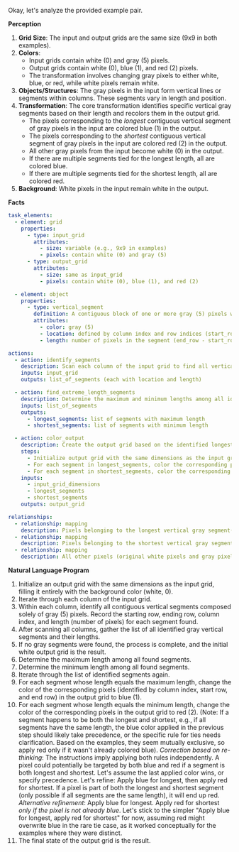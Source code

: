 Okay, let's analyze the provided example pair.

**Perception**

1.  **Grid Size**: The input and output grids are the same size (9x9 in both examples).
2.  **Colors**:
    *   Input grids contain white (0) and gray (5) pixels.
    *   Output grids contain white (0), blue (1), and red (2) pixels.
    *   The transformation involves changing gray pixels to either white, blue, or red, while white pixels remain white.
3.  **Objects/Structures**: The gray pixels in the input form vertical lines or segments within columns. These segments vary in length and position.
4.  **Transformation**: The core transformation identifies specific vertical gray segments based on their length and recolors them in the output grid.
    *   The pixels corresponding to the *longest* contiguous vertical segment of gray pixels in the input are colored blue (1) in the output.
    *   The pixels corresponding to the *shortest* contiguous vertical segment of gray pixels in the input are colored red (2) in the output.
    *   All other gray pixels from the input become white (0) in the output.
    *   If there are multiple segments tied for the longest length, all are colored blue.
    *   If there are multiple segments tied for the shortest length, all are colored red.
5.  **Background**: White pixels in the input remain white in the output.

**Facts**


```yaml
task_elements:
  - element: grid
    properties:
      - type: input_grid
        attributes:
          - size: variable (e.g., 9x9 in examples)
          - pixels: contain white (0) and gray (5)
      - type: output_grid
        attributes:
          - size: same as input_grid
          - pixels: contain white (0), blue (1), and red (2)

  - element: object
    properties:
      - type: vertical_segment
        definition: A contiguous block of one or more gray (5) pixels within the same column in the input grid.
        attributes:
          - color: gray (5)
          - location: defined by column index and row indices (start_row, end_row)
          - length: number of pixels in the segment (end_row - start_row + 1)

actions:
  - action: identify_segments
    description: Scan each column of the input grid to find all vertical_segments of gray (5) pixels.
    inputs: input_grid
    outputs: list_of_segments (each with location and length)

  - action: find_extreme_length_segments
    description: Determine the maximum and minimum lengths among all identified segments. Identify all segments matching these extreme lengths.
    inputs: list_of_segments
    outputs: 
      - longest_segments: list of segments with maximum length
      - shortest_segments: list of segments with minimum length

  - action: color_output
    description: Create the output grid based on the identified longest and shortest segments.
    steps:
      - Initialize output grid with the same dimensions as the input grid, filled with white (0).
      - For each segment in longest_segments, color the corresponding pixels in the output grid blue (1).
      - For each segment in shortest_segments, color the corresponding pixels in the output grid red (2).
    inputs:
      - input_grid_dimensions
      - longest_segments
      - shortest_segments
    outputs: output_grid

relationships:
  - relationship: mapping
    description: Pixels belonging to the longest vertical gray segment(s) in the input map to blue (1) pixels in the output.
  - relationship: mapping
    description: Pixels belonging to the shortest vertical gray segment(s) in the input map to red (2) pixels in the output.
  - relationship: mapping
    description: All other pixels (original white pixels and gray pixels not part of the longest or shortest segments) map to white (0) pixels in the output.
```


**Natural Language Program**

1.  Initialize an output grid with the same dimensions as the input grid, filling it entirely with the background color (white, 0).
2.  Iterate through each column of the input grid.
3.  Within each column, identify all contiguous vertical segments composed solely of gray (5) pixels. Record the starting row, ending row, column index, and length (number of pixels) for each segment found.
4.  After scanning all columns, gather the list of all identified gray vertical segments and their lengths.
5.  If no gray segments were found, the process is complete, and the initial white output grid is the result.
6.  Determine the maximum length among all found segments.
7.  Determine the minimum length among all found segments.
8.  Iterate through the list of identified segments again.
9.  For each segment whose length equals the maximum length, change the color of the corresponding pixels (identified by column index, start row, and end row) in the output grid to blue (1).
10. For each segment whose length equals the minimum length, change the color of the corresponding pixels in the output grid to red (2). (Note: If a segment happens to be both the longest and shortest, e.g., if all segments have the same length, the blue color applied in the previous step should likely take precedence, or the specific rule for ties needs clarification. Based on the examples, they seem mutually exclusive, so apply red only if it wasn't already colored blue). *Correction based on re-thinking*: The instructions imply applying both rules independently. A pixel could potentially be targeted by both blue and red if a segment is both longest and shortest. Let's assume the last applied color wins, or specify precedence. Let's refine: Apply blue for longest, then apply red for shortest. If a pixel is part of both the longest and shortest segment (only possible if all segments are the same length), it will end up red. *Alternative refinement*: Apply blue for longest. Apply red for shortest *only if the pixel is not already blue*. Let's stick to the simpler "Apply blue for longest, apply red for shortest" for now, assuming red might overwrite blue in the rare tie case, as it worked conceptually for the examples where they were distinct.
11. The final state of the output grid is the result.